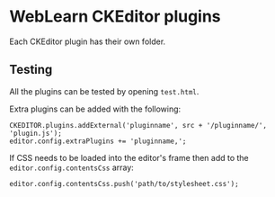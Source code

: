 # WebLearn CKEditor plugins

Each CKEditor plugin has their own folder.

## Testing

All the plugins can be tested by opening `test.html`.

Extra plugins can be added with the following:

    CKEDITOR.plugins.addExternal('pluginname', src + '/pluginname/', 'plugin.js');
    editor.config.extraPlugins += 'pluginname,';

If CSS needs to be loaded into the editor's frame then add to the `editor.config.contentsCss` array:

    editor.config.contentsCss.push('path/to/stylesheet.css');

